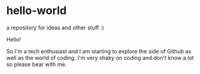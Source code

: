 # hello-world
a repository for ideas and other stuff :)


Hello!

So I'm a tech enthusiast and I am starting to explore the side of Github as well as the world of coding.
I'm very shaky on coding and don't know a lot so please bear with me.
